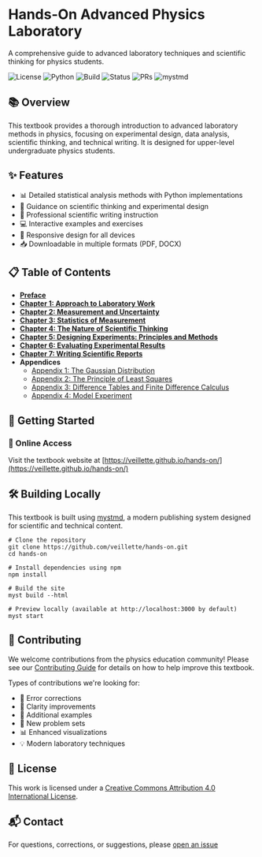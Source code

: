 # Hands-On Advanced Physics Laboratory

A comprehensive guide to advanced laboratory techniques and scientific thinking for physics students.

![License](https://img.shields.io/badge/License-CC--BY--4.0-green)
![Python](https://img.shields.io/badge/Python-3.12%2B-blue)
![Build](https://img.shields.io/github/actions/workflow/status/veillette/hands-on/build.yml?branch=main)
![Status](https://img.shields.io/badge/Status-Active-brightgreen)
![PRs](https://img.shields.io/badge/PRs-Welcome-brightgreen)
![mystmd](https://img.shields.io/badge/Built%20with-mystmd-8A2BE2)

## 📚 Overview

This textbook provides a thorough introduction to advanced laboratory methods in physics, focusing on experimental design, data analysis, scientific thinking, and technical writing. It is designed for upper-level undergraduate physics students.

## ✨ Features

- 📊 Detailed statistical analysis methods with Python implementations
- 🧠 Guidance on scientific thinking and experimental design
- 📝 Professional scientific writing instruction
- 💻 Interactive examples and exercises
- 📱 Responsive design for all devices
- 📥 Downloadable in multiple formats (PDF, DOCX)

## 📋 Table of Contents

- [**Preface**](https://veillette.github.io/hands-on/)
- [**Chapter 1: Approach to Laboratory Work**](https://veillette.github.io/hands-on/chapter1)
- [**Chapter 2: Measurement and Uncertainty**](https://veillette.github.io/hands-on/chapter2)
- [**Chapter 3: Statistics of Measurement**](https://veillette.github.io/hands-on/chapter3)
- [**Chapter 4: The Nature of Scientific Thinking**](https://veillette.github.io/hands-on/chapter4)
- [**Chapter 5: Designing Experiments: Principles and Methods**](https://veillette.github.io/hands-on/chapter5)
- [**Chapter 6: Evaluating Experimental Results**](https://veillette.github.io/hands-on/chapter6)
- [**Chapter 7: Writing Scientific Reports**](https://veillette.github.io/hands-on/chapter7)
- **Appendices**
  - [Appendix 1: The Gaussian Distribution](https://veillette.github.io/hands-on/appendix1)
  - [Appendix 2: The Principle of Least Squares](https://veillette.github.io/hands-on/appendix2)
  - [Appendix 3: Difference Tables and Finite Difference Calculus](https://veillette.github.io/hands-on/appendix3)
  - [Appendix 4: Model Experiment](https://veillette.github.io/hands-on/appendix4)

## 🚀 Getting Started

### 📱 Online Access

Visit the textbook website at [https://veillette.github.io/hands-on/](https://veillette.github.io/hands-on/)

## 🛠️ Building Locally

This textbook is built using [mystmd](https://mystmd.org/), a modern publishing system designed for scientific and technical content.

```console
# Clone the repository
git clone https://github.com/veillette/hands-on.git
cd hands-on

# Install dependencies using npm
npm install

# Build the site
myst build --html

# Preview locally (available at http://localhost:3000 by default)
myst start
```

## 👥 Contributing

We welcome contributions from the physics education community! Please see our [Contributing Guide](CONTRIBUTING.md) for details on how to help improve this textbook.

Types of contributions we're looking for:
- 🐛 Error corrections
- 📖 Clarity improvements
- 🧪 Additional examples
- 📝 New problem sets
- 📊 Enhanced visualizations
- 💡 Modern laboratory techniques


## 📄 License

This work is licensed under a [Creative Commons Attribution 4.0 International License](LICENSE).

## 📬 Contact

For questions, corrections, or suggestions, please [open an issue](https://github.com/veillette/hands-on/issues/new)
